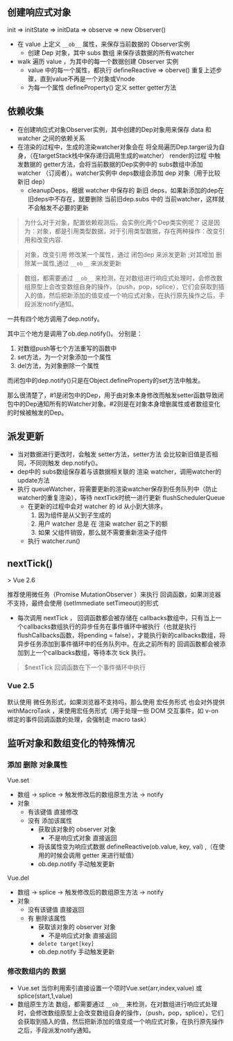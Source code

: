 ## 创建响应式对象

init => initState => initData => observe => new Observer()

* 在 value 上定义 `__ob__` 属性，来保存当前数据的 Observer实例
    * 创建 Dep 对象，其中 subs 数组 来保存该数据的所有watcher
* walk 遍历 value ，为其中的每一个数据创建 Observer 实例
    * value 中的每一个属性，都执行 defineReactive => oberve() 重复上述步骤，直到value不再是一个对象或Vnode
    * 为每一个属性 defineProperty() 定义 setter getter方法

## 依赖收集
* 在创建响应式对象Observer实例，其中创建的Dep对象用来保存 data 和 watcher 之间的依赖关系
* 在渲染的过程中，生成的渲染watcher对象会在 将全局遍历Dep.targer设为自身，（在targetStack栈中保存递归调用生成的watcher） render的过程 中触发数据的 getter方法，会将当前数据的Dep实例中的 subs数组中添加 watcher （订阅者）。watcher实例中 deps数组会添加 dep 对象（用于比较 新旧 dep）
    * cleanupDeps，根据 watcher 中保存的 新旧 deps，如果新添加的dep在旧deps中不存在，就要删除 当前旧dep.subs 中的 当前watcher，这样就不会触发不必要的更新

> 为什么对于对象，配置依赖观测后，会实例化两个Dep类实例呢？
这是因为：对象，都是引用类型数据，对于引用类型数据，存在两种操作：改变引用和改变内容.

> 对象，改变引用 修改某一个属性，通过 闭包dep 来派发更新 ;对其增加 删除某一属性,通过 `__ob__` 来派发更新

> 数组，都需要通过 `__ob__` 来检测，在对数组进行响应式处理时，会修改数组原型上会改变数组自身的操作，（push，pop，splice），它们会获取到插入的值，然后把新添加的值变成一个响应式对象，在执行原先操作之后，手段派发notify通知。

一共有四个地方调用了dep.notify。

其中三个地方是调用了ob.dep.notify()。
分别是：
1. 对数组push等七个方法重写的函数中
2. set方法，为一个对象添加一个属性
3. del方法，为对象删除一个属性

而闭包中的dep.notify()只是在Object.defineProperty的set方法中触发。

那么很清楚了，#1是闭包中的Dep，用于由对象本身修改而触发setter函数导致闭包中的Dep通知所有的Watcher对象。#2则是在对象本身增删属性或者数组变化的时候被触发的Dep。

## 派发更新
* 当对数据进行更改时，会触发 setter方法，setter方法 会比较新旧值是否相同，不同则触发 dep.notify()。
* dep中的 subs数组保存着与该数据相关联的 渲染 watcher，调用watcher的update方法
* 执行 queueWatcher，将需要更新的渲染watcher保存到任务队列中（防止watcher的重复渲染），等待 nextTick时统一进行更新 flushSchedulerQueue
    * 在更新的过程中会对 watcher 的 id 从小到大排序，
        1. 因为组件是从父到子生成的
        2. 用户 watcher 总是 在 渲染 watcher 前之下的额
        3. 如果 父组件销毁，那么就不需要重新渲染子组件
    * 执行 watcher.run()

## nextTick()
\> Vue 2.6

推荐使用微任务（Promise MutationObserver ）来执行 回调函数，如果浏览器不支持，最终会使用 (setImmediate setTimeout)的形式

* 每次调用 nextTick ， 回调函数都会被存储在 callbacks数组中，只有当上一个callbacks数组执行的异步任务在事件循环中被执行（也就是执行flushCallbacks函数，将pending = false），才能执行新的callbacks数组，将异步任务添加到事件循环中的任务队列中。在此之前所有的 回调函数都会被添加到上一个callbacks数组，等待本次 tick 执行。

> $nextTick 回调函数在下一个事件循环中执行

### Vue 2.5
默认使用 微任务形式，如果浏览器不支持吗，那么使用 宏任务形式
也会对外提供  withMacroTask ，来使用宏任务形式（用于处理一些 DOM 交互事件，如 v-on 绑定的事件回调函数的处理，会强制走 macro task）

## 监听对象和数组变化的特殊情况
### 添加 删除 对象属性
Vue.set 
* 数组 -> splice -> 触发修改后的数组原生方法 -> notify
* 对象
    * 有该键值 直接修改
    * 没有 添加该属性
        * 获取该对象的 observer 对象
            * 不是响应式对象 直接返回
        * 将该属性变为响应式数据 defineReactive(ob.value, key, val) ,（在使用的时候会调用 getter 来进行赋值）
        * ob.dep.notify 手动触发更新

Vue.del
* 数组 -> splice -> 触发修改后的数组原生方法 -> notify
* 对象
    * 没有该键值 直接返回
    * 有 删除该属性
        * 获取该对象的 observer 对象
            * 不是响应式对象 直接返回
        * `delete target[key] `
        * ob.dep.notify 手动触发更新


### 修改数组内的 数据
* Vue.set  当你利用索引直接设置一个项时Vue.set(arr,index,value) 或 splice(start,1,value)
* 数组原生方法
数组，都需要通过 `__ob__` 来检测，在对数组进行响应式处理时，会修改数组原型上会改变数组自身的操作，（push，pop，splice），它们会获取到插入的值，然后把新添加的值变成一个响应式对象，在执行原先操作之后，手段派发notify通知。